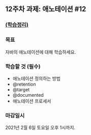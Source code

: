 <h2>12주차 과제: 애노테이션 #12</h2>

<h3><a href="https://www.notion.so/12-12-08331b4eb64948e986f0d74c895ae8ee">(학습정리)</a></h3>

<h3>목표</h3>

자바의 애노테이션에 대해 학습하세요.

<h3>학습할 것 (필수)</h3>

- 애노테이션 정의하는 방법
- @retention
- @target
- @documented
- 애노테이션 프로세서

<h3>마감일시</h3>

2021년 2월 6일 토요일 오후 1시까지.
